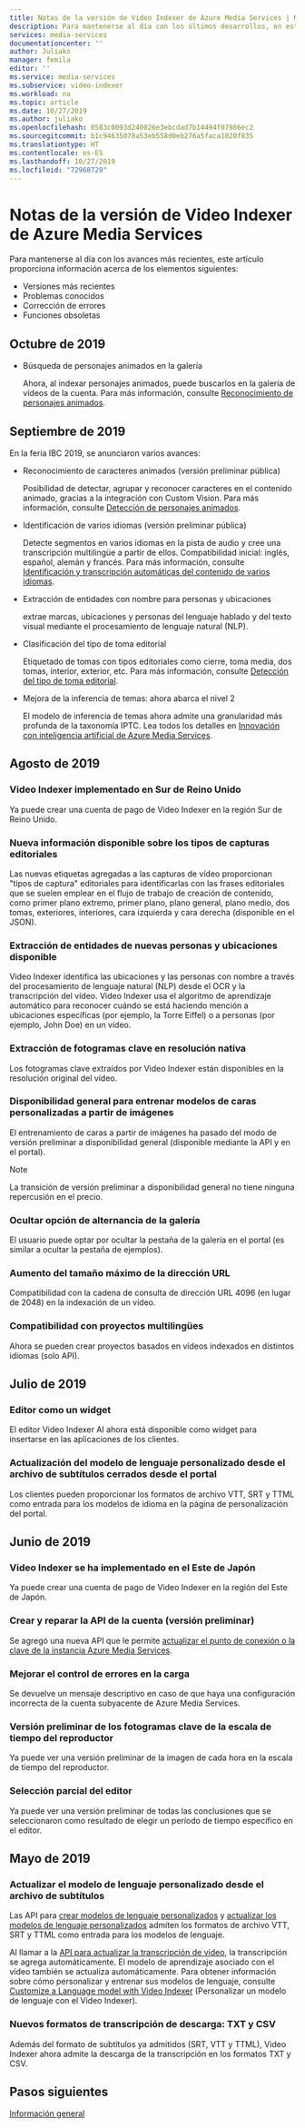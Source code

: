 ```yaml
---
title: Notas de la versión de Video Indexer de Azure Media Services | Microsoft Docs
description: Para mantenerse al día con los últimos desarrollos, en este artículo se proporcionan las actualizaciones más reciente en Video Indexer de Azure Media Services.
services: media-services
documentationcenter: ''
author: Juliako
manager: femila
editor: ''
ms.service: media-services
ms.subservice: video-indexer
ms.workload: na
ms.topic: article
ms.date: 10/27/2019
ms.author: juliako
ms.openlocfilehash: 0583c0093d240026e3ebcdad7b14494f07986ec2
ms.sourcegitcommit: b1c94635078a53eb558d0eb276a5faca1020f835
ms.translationtype: HT
ms.contentlocale: es-ES
ms.lasthandoff: 10/27/2019
ms.locfileid: "72968729"
---
```

# <a name="azure-media-services-video-indexer-release-notes"></a>Notas de la versión de Video Indexer de Azure Media Services

Para mantenerse al día con los avances más recientes, este artículo proporciona información acerca de los elementos siguientes:

* Versiones más recientes
* Problemas conocidos
* Corrección de errores
* Funciones obsoletas

## <a name="october-2019"></a>Octubre de 2019
 
* Búsqueda de personajes animados en la galería

    Ahora, al indexar personajes animados, puede buscarlos en la galería de vídeos de la cuenta. Para más información, consulte [Reconocimiento de personajes animados](animated-characters-recognition.md).

## <a name="september-2019"></a>Septiembre de 2019
 
En la feria IBC 2019, se anunciaron varios avances:
 
* Reconocimiento de caracteres animados (versión preliminar pública)

    Posibilidad de detectar, agrupar y reconocer caracteres en el contenido animado, gracias a la integración con Custom Vision. Para más información, consulte [Detección de personajes animados](animated-characters-recognition.md).
* Identificación de varios idiomas (versión preliminar pública)

    Detecte segmentos en varios idiomas en la pista de audio y cree una transcripción multilingüe a partir de ellos. Compatibilidad inicial: inglés, español, alemán y francés. Para más información, consulte [Identificación y transcripción automáticas del contenido de varios idiomas](multi-language-identification-transcription.md).
* Extracción de entidades con nombre para personas y ubicaciones

    extrae marcas, ubicaciones y personas del lenguaje hablado y del texto visual mediante el procesamiento de lenguaje natural (NLP).
* Clasificación del tipo de toma editorial

    Etiquetado de tomas con tipos editoriales como cierre, toma media, dos tomas, interior, exterior, etc. Para más información, consulte [Detección del tipo de toma editorial](scenes-shots-keyframes.md#editorial-shot-type-detection).
* Mejora de la inferencia de temas: ahora abarca el nivel 2
    
    El modelo de inferencia de temas ahora admite una granularidad más profunda de la taxonomía IPTC. Lea todos los detalles en [Innovación con inteligencia artificial de Azure Media Services](https://azure.microsoft.com/blog/azure-media-services-new-ai-powered-innovation/).

## <a name="august-2019"></a>Agosto de 2019
 
### <a name="video-indexer-deployed-in-uk-south"></a>Video Indexer implementado en Sur de Reino Unido

Ya puede crear una cuenta de pago de Video Indexer en la región Sur de Reino Unido.

### <a name="new-editorial-shot-type-insights-available"></a>Nueva información disponible sobre los tipos de capturas editoriales

Las nuevas etiquetas agregadas a las capturas de vídeo proporcionan "tipos de captura" editoriales para identificarlas con las frases editoriales que se suelen emplear en el flujo de trabajo de creación de contenido, como primer plano extremo, primer plano, plano general, plano medio, dos tomas, exteriores, interiores, cara izquierda y cara derecha (disponible en el JSON).

### <a name="new-people-and-locations-entities-extraction-available"></a>Extracción de entidades de nuevas personas y ubicaciones disponible

Video Indexer identifica las ubicaciones y las personas con nombre a través del procesamiento de lenguaje natural (NLP) desde el OCR y la transcripción del vídeo. Video Indexer usa el algoritmo de aprendizaje automático para reconocer cuándo se está haciendo mención a ubicaciones específicas (por ejemplo, la Torre Eiffel) o a personas (por ejemplo, John Doe) en un vídeo.

### <a name="keyframes-extraction-in-native-resolution"></a>Extracción de fotogramas clave en resolución nativa

Los fotogramas clave extraídos por Video Indexer están disponibles en la resolución original del vídeo.
 
### <a name="ga-for-training-custom-face-models-from-images"></a>Disponibilidad general para entrenar modelos de caras personalizadas a partir de imágenes

El entrenamiento de caras a partir de imágenes ha pasado del modo de versión preliminar a disponibilidad general (disponible mediante la API y en el portal).

> [!NOTE]
> La transición de versión preliminar a disponibilidad general no tiene ninguna repercusión en el precio.

### <a name="hide-gallery-toggle-option"></a>Ocultar opción de alternancia de la galería

El usuario puede optar por ocultar la pestaña de la galería en el portal (es similar a ocultar la pestaña de ejemplos).
 
### <a name="maximum-url-size-increased"></a>Aumento del tamaño máximo de la dirección URL

Compatibilidad con la cadena de consulta de dirección URL 4096 (en lugar de 2048) en la indexación de un vídeo.
 
### <a name="support-for-multi-lingual-projects"></a>Compatibilidad con proyectos multilingües

Ahora se pueden crear proyectos basados en vídeos indexados en distintos idiomas (solo API).

## <a name="july-2019"></a>Julio de 2019

### <a name="editor-as-a-widget"></a>Editor como un widget

El editor Video Indexer AI ahora está disponible como widget para insertarse en las aplicaciones de los clientes.

### <a name="update-custom-language-model-from-closed-caption-file-from-the-portal"></a>Actualización del modelo de lenguaje personalizado desde el archivo de subtítulos cerrados desde el portal

Los clientes pueden proporcionar los formatos de archivo VTT, SRT y TTML como entrada para los modelos de idioma en la página de personalización del portal.

## <a name="june-2019"></a>Junio de 2019

### <a name="video-indexer-deployed-to-japan-east"></a>Video Indexer se ha implementado en el Este de Japón

Ya puede crear una cuenta de pago de Video Indexer en la región del Este de Japón.

### <a name="create-and-repair-account-api-preview"></a>Crear y reparar la API de la cuenta (versión preliminar)

Se agregó una nueva API que le permite [actualizar el punto de conexión o la clave de la instancia Azure Media Services](https://api-portal.videoindexer.ai/docs/services/Operations/operations/Update-Paid-Account-Azure-Media-Services?&groupBy=tag).

### <a name="improve-error-handling-on-upload"></a>Mejorar el control de errores en la carga 

Se devuelve un mensaje descriptivo en caso de que haya una configuración incorrecta de la cuenta subyacente de Azure Media Services.

### <a name="player-timeline-keyframes-preview"></a>Versión preliminar de los fotogramas clave de la escala de tiempo del reproductor 

Ya puede ver una versión preliminar de la imagen de cada hora en la escala de tiempo del reproductor.

### <a name="editor-semi-select"></a>Selección parcial del editor

Ya puede ver una versión preliminar de todas las conclusiones que se seleccionaron como resultado de elegir un período de tiempo específico en el editor.

## <a name="may-2019"></a>Mayo de 2019

### <a name="update-custom-language-model-from-closed-caption-file"></a>Actualizar el modelo de lenguaje personalizado desde el archivo de subtítulos

Las API para [crear modelos de lenguaje personalizados](https://api-portal.videoindexer.ai/docs/services/Operations/operations/Create-Language-Model?&groupBy=tag) y [actualizar los modelos de lenguaje personalizados](https://api-portal.videoindexer.ai/docs/services/Operations/operations/Update-Language-Model?&groupBy=tag) admiten los formatos de archivo VTT, SRT y TTML como entrada para los modelos de lenguaje.

Al llamar a la [API para actualizar la transcripción de vídeo](https://api-portal.videoindexer.ai/docs/services/Operations/operations/Update-Video-Transcript?&pattern=transcript), la transcripción se agrega automáticamente. El modelo de aprendizaje asociado con el vídeo también se actualiza automáticamente. Para obtener información sobre cómo personalizar y entrenar sus modelos de lenguaje, consulte [Customize a Language model with Video Indexer](customize-language-model-overview.md) (Personalizar un modelo de lenguaje con el Video Indexer).

### <a name="new-download-transcript-formats--txt-and-csv"></a>Nuevos formatos de transcripción de descarga: TXT y CSV

Además del formato de subtítulos ya admitidos (SRT, VTT y TTML), Video Indexer ahora admite la descarga de la transcripción en los formatos TXT y CSV.

## <a name="next-steps"></a>Pasos siguientes

[Información general](video-indexer-overview.md)
